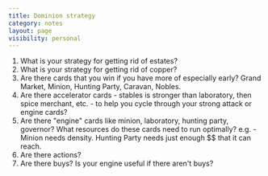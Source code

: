 ```yaml
---
title: Dominion strategy
category: notes
layout: page
visibility: personal
---
```


1)  What is your strategy for getting rid of estates?
2)  What is your strategy for getting rid of copper?
3)  Are there cards that you win if you have more of especially early?  Grand Market, Minion, Hunting Party, Caravan, Nobles.
3)  Are there accelerator cards - stables is stronger than laboratory, then spice merchant, etc. - to help you cycle through your strong attack or engine cards?
4)  Are there "engine" cards like minion, laboratory, hunting party, governor?  What resources do these cards need to run optimally?  e.g. - Minion needs density.  Hunting Party needs just enough $$ that it can reach.
5)  Are there actions?
6)  Are there buys?  Is your engine useful if there aren't buys?
